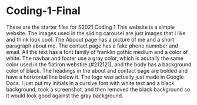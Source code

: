 # Coding-1-Final
 These are the starter files for S2021 Coding 1
This website is a simple website. The images used in the sliding carousel are just images that I like and think look cool. The Aboout page has a picture of me and a short paragraph about me. The contact page has a fake phone numnber and email. All the text has a font family of franklin gothic medium and a color of white. The navbar and footer use a gray color, which is acutally the same color used in the flatiron webstire (#212121), and the body has a background color of black. The headings in the about and contact page are bolded and have a horizontal line below it. The logo was actually just made in Google Docs. I just put my initials in a cursive font with white text and a black background, took a screenshot, and then removed the black background so it would look good against the gray background.